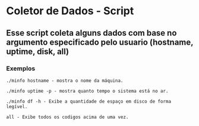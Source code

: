 # Coletor de Dados - Script
## Esse script coleta alguns dados com base no argumento especificado pelo usuario (hostname, uptime, disk, all)

### Exemplos   
 ```./minfo hostname - mostra o nome da máquina.```

 ```./minfo uptime -p - mostra quanto tempo o sistema está no ar.```

  ```./minfo df -h - Exibe a quantidade de espaço em disco de forma legível.```
  
 ```all - Exibe todos os codigos acima de uma vez.```
 

    
